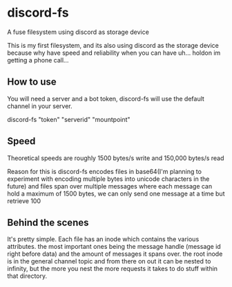 # discord-fs

A fuse filesystem using discord as storage device

This is my first filesystem, and its also using discord as the storage device because why have speed and reliability when you can have uh... holdon im getting a phone call...

## How to use

You will need a server and a bot token, discord-fs will use the default channel in your server.

discord-fs "token" "serverid" "mountpoint"

## Speed 

Theoretical speeds are roughly 1500 bytes/s write and 150,000 bytes/s read

Reason for this is discord-fs encodes files in base64(I'm planning to experiment with encoding multiple bytes into unicode characters in the future) and files span over multiple messages where each message can hold a maximum of 1500 bytes, we can only send one message at a time but retrieve 100  

## Behind the scenes

It's pretty simple. Each file has an inode which contains the various attributes. the most important ones being the message handle (message id right before data) and the amount of messages it spans over. the root inode is in the general channel topic and from there on out it can be nested to infinity, but the more you nest the more requests it takes to do stuff within that directory.